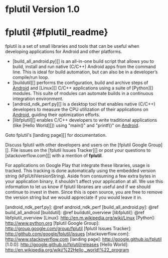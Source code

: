 fplutil Version 1.0
===================

# fplutil    {#fplutil_readme}

fplutil is a set of small libraries and tools that can be useful when
developing applications for Android and other platforms.

   * [build_all_android.py][] is an all-in-one build script that allows you to
     build, install and run native (C/C++) Android apps from the command line.
     This is ideal for build automation, but can also be in a developer’s
     compile/run loop.
   * [buildutil][] performs the configuration, build and archive steps
     of [Android][] and [Linux][] C/C++ applications using a suite of
     [Python][] modules.  This suite of modules can automate builds in a
     continuous integration environment.
   * [android_ndk_perf.py][] is a desktop tool that enables native (C/C++)
     developers to measure the CPU utilization of their applications on
     [Android][], guiding their optimization efforts.
   * [libfplutil][] enables C/C++ developers to write traditional applications
     (like [Hello World][]) using "main()" and "printf()" on [Android][].

Goto fplutil's [landing page][] for documentation.

Discuss fplutil with other developers and users on the
[fplutil Google Group][].  File issues on the [fplutil Issues Tracker][]
or post your questions to [stackoverflow.com][] with a mention of
**fplutil**.

For applications on Google Play that integrate these libraries, usage is
tracked.  This tracking is done automatically using the embedded version string
(kFplUtilVersionString). Aside from consuming a few extra bytes in your
application binary, it shouldn't affect your application at all. We use this
information to let us know if fplutil libraries are useful and if we should
continue to invest in them. Since this is open source, you are free to remove
the version string but we would appreciate if you would leave it in.

  [Android]: http://www.android.com
  [android_ndk_perf.py]: @ref android_ndk_perf
  [build_all_android.py]: @ref build_all_android
  [buildutil]: @ref buildutil_overview
  [libfplutil]: @ref libfplutil_overview
  [Linux]: http://en.m.wikipedia.org/wiki/Linux
  [Python]: http://www.python.org
  [fplutil Google Group]: http://group.google.com/group/fplutil
  [fplutil Issues Tracker]: http://github.com/google/fplutil/issues
  [stackoverflow.com]: http://www.stackoverflow.com
  [landing page]: http://google.github.io/fplutil
  [1.0.0]: http://google.github.io/fplutil/releases
  [Hello World]: http://en.wikipedia.org/wiki/%22Hello,_world!%22_program
